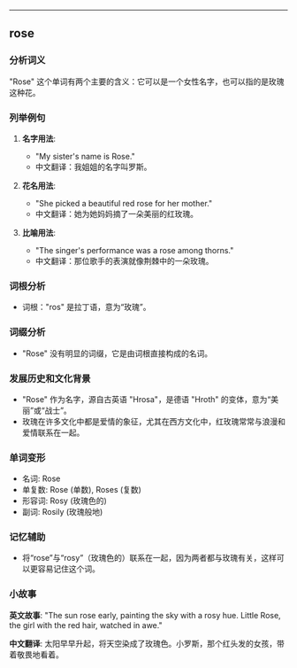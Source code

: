 
---------------
## rose
### 分析词义
"Rose" 这个单词有两个主要的含义：它可以是一个女性名字，也可以指的是玫瑰这种花。

### 列举例句
1. **名字用法**:
   - "My sister's name is Rose."
   - 中文翻译：我姐姐的名字叫罗斯。

2. **花名用法**:
   - "She picked a beautiful red rose for her mother."
   - 中文翻译：她为她妈妈摘了一朵美丽的红玫瑰。

3. **比喻用法**:
   - "The singer's performance was a rose among thorns."
   - 中文翻译：那位歌手的表演就像荆棘中的一朵玫瑰。

### 词根分析
- 词根："ros" 是拉丁语，意为“玫瑰”。

### 词缀分析
- "Rose" 没有明显的词缀，它是由词根直接构成的名词。

### 发展历史和文化背景
- "Rose" 作为名字，源自古英语 "Hrosa"，是德语 "Hroth" 的变体，意为“美丽”或“战士”。
- 玫瑰在许多文化中都是爱情的象征，尤其在西方文化中，红玫瑰常常与浪漫和爱情联系在一起。

### 单词变形
- 名词: Rose
- 单复数: Rose (单数), Roses (复数)
- 形容词: Rosy (玫瑰色的)
- 副词: Rosily (玫瑰般地)

### 记忆辅助
- 将“rose”与“rosy”（玫瑰色的）联系在一起，因为两者都与玫瑰有关，这样可以更容易记住这个词。

### 小故事
**英文故事**:
"The sun rose early, painting the sky with a rosy hue. Little Rose, the girl with the red hair, watched in awe."

**中文翻译**:
太阳早早升起，将天空染成了玫瑰色。小罗斯，那个红头发的女孩，带着敬畏地看着。

